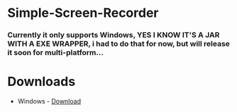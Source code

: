 # Simple-Screen-Recorder

### Currently it only supports Windows, YES I KNOW IT'S A JAR WITH A EXE WRAPPER, i had to do that for now, but will release it soon for multi-platform...

# Downloads
- Windows - [Download](https://github.com/sahilbest999/Simple-Screen-Recorder/releases/tag/1.0)

